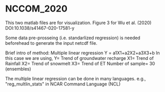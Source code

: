 # NCCOM_2020

This two matlab files are for visualization.
Figure 3 for Wu et al. (2020) 
DOI:10.1038/s41467-020-17581-y

Some data pre-prosseing (i.e. standarlized regression) is needed beforehead to generate the input netcdf file.

Brief intro of method: 
Multiple linear regression
Y = a1X1+a2X2+a3X3+b 
In this case we are using,
Y=  Trend of groundwater recharge
X1= Trend of Rainfall
X2= Trend of snowmelt
X3= Trend of ET
Number of sample= 30 (ensembles) 

The multiple linear regression can be done in many languages.
e.g., "reg_multlin_stats" in NCAR Command Language (NCL)

